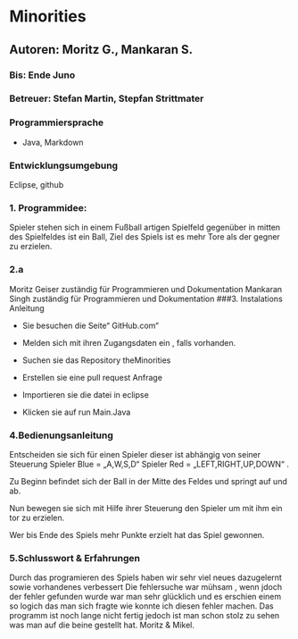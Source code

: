# Minorities
## Autoren: Moritz G., Mankaran S. 
### Bis: Ende Juno
### Betreuer: Stefan Martin, Stepfan Strittmater
### Programmiersprache
- Java, Markdown
### Entwicklungsumgebung
Eclipse, github
### 1. Programmidee: 
Spieler stehen sich in einem Fußball artigen Spielfeld gegenüber in mitten des Spielfeldes ist ein Ball, Ziel des Spiels ist es mehr Tore als der gegner zu erzielen. 
### 2.a 
Moritz Geiser zuständig für Programmieren und Dokumentation
Mankaran Singh zuständig für Programmieren und Dokumentation
###3. Instalations Anleitung  
- Sie besuchen die Seite“ GitHub.com“  

- Melden sich mit ihren Zugangsdaten ein , falls vorhanden. 

- Suchen sie das Repository theMinorities  

- Erstellen sie eine pull request Anfrage   

- Importieren sie die datei in eclipse  

- Klicken sie auf run Main.Java  

### 4.Bedienungsanleitung  
Entscheiden sie sich für einen Spieler dieser ist abhängig von seiner Steuerung Spieler Blue = „A,W,S,D“ Spieler Red = „LEFT,RIGHT,UP,DOWN“ .

Zu Beginn befindet sich der Ball in der Mitte des Feldes und springt auf und ab.

Nun bewegen sie sich mit Hilfe ihrer Steuerung den Spieler um mit ihm ein tor zu erzielen. 

Wer bis Ende des Spiels mehr Punkte erzielt hat das Spiel gewonnen.

### 5.Schlusswort & Erfahrungen
Durch das programieren des Spiels haben wir sehr viel neues dazugelernt sowie vorhandenes verbessert
Die fehlersuche war mühsam , wenn jdoch der fehler gefunden wurde war man sehr glücklich und es erschien einem so logich das man sich fragte wie konnte ich diesen fehler machen.
Das programm ist noch lange nicht fertig jedoch ist man schon stolz zu sehen was man auf die beine gestellt hat.
Moritz & Mikel.
